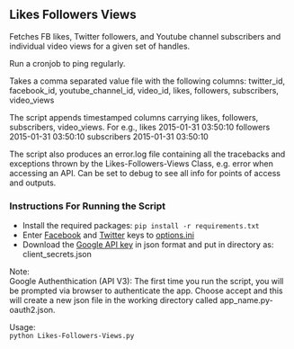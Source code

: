 ## Likes Followers Views

Fetches FB likes, Twitter followers, and Youtube channel subscribers and individual video views for a given set of handles. 

Run a cronjob to ping regularly.

Takes a comma separated value file with the following columns: twitter_id, facebook_id, youtube_channel_id, video_id, likes, followers, subscribers, video_views

The script appends timestamped columns carrying likes, followers, subscribers, video_views. For e.g., 
likes 2015-01-31 03:50:10	followers 2015-01-31 03:50:10	subscribers 2015-01-31 03:50:10

The script also produces an error.log file containing all the tracebacks and exceptions thrown by the Likes-Followers-Views Class, e.g. error when accessing an API. Can be set to debug to see all info for points of access and outputs. 

### Instructions For Running the Script

* Install the required packages:
<code>pip install -r requirements.txt </code>
* Enter [Facebook](https://code.google.com/apis/console) and [Twitter](https://apps.twitter.com/) keys to [options.ini](https://github.com/soodoku/likes-followers-views/blob/master/config/options.ini)
* Download the [Google API key](https://code.google.com/apis/console) in json format and put in directory as: client_secrets.json

Note:  
Google Authenthication (API V3): The first time you run the script, you will be prompted via browser to authenticate the app. Choose accept and this will create a new json file in the working directory called app_name.py-oauth2.json.  

Usage:  
<code>python Likes-Followers-Views.py</code>
